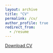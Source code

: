 ```yaml
---
layout: archive
title: "CV"
permalink: /cv/
author_profile: true
redirect_from:
  - /resume
---
```


<!-- Add the link to download the CV file -->
<a href="/files/CV_Farshad_N.pdf" download>Download CV</a>

<!-- Rest of your HTML content or Jekyll code -->
